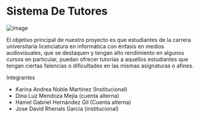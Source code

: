 # Sistema De Tutores

 ![image](https://user-images.githubusercontent.com/79179842/115155428-9224b980-a045-11eb-9cb2-404204f81ec0.png) 



El objetivo principal de nuestro proyecto es que estudiantes de la carrera universitaria licenciatura en informática con énfasis en medios audiovisuales, que se destaquen y tengan alto rendimiento en algunos cursos en particular, puedan ofrecer tutorías a aquellos estudiantes que tengan ciertas falencias o dificultades en las mismas asignaturas o afines.

Integrantes

- Karina Andrea Noble Martínez (Institucional) 
- Dina Luz Mendoza Mejía (cuenta alterna)
- Hamel Gabriel Hernández Gil  (Cuenta alterna) 
- Jose David Rhenals Garcia (institucional)


